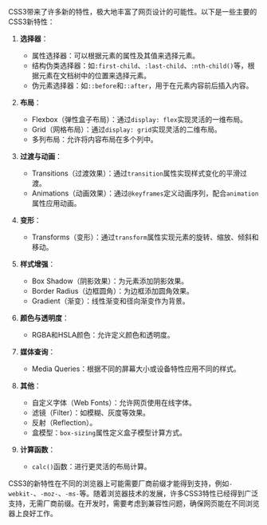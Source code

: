 CSS3带来了许多新的特性，极大地丰富了网页设计的可能性。以下是一些主要的CSS3新特性：

1. **选择器**：
   - 属性选择器：可以根据元素的属性及其值来选择元素。
   - 结构伪类选择器：如`:first-child`、`:last-child`、`:nth-child()`等，根据元素在文档树中的位置来选择元素。
   - 伪元素选择器：如`::before`和`::after`，用于在元素内容前后插入内容。

2. **布局**：
   - Flexbox（弹性盒子布局）：通过`display: flex`实现灵活的一维布局。
   - Grid（网格布局）：通过`display: grid`实现灵活的二维布局。
   - 多列布局：允许将内容布局在多个列中。

3. **过渡与动画**：
   - Transitions（过渡效果）：通过`transition`属性实现样式变化的平滑过渡。
   - Animations（动画效果）：通过`@keyframes`定义动画序列，配合`animation`属性应用动画。

4. **变形**：
   - Transforms（变形）：通过`transform`属性实现元素的旋转、缩放、倾斜和移动。

5. **样式增强**：
   - Box Shadow（阴影效果）：为元素添加阴影效果。
   - Border Radius（边框圆角）：为边框添加圆角效果。
   - Gradient（渐变）：线性渐变和径向渐变作为背景。

6. **颜色与透明度**：
   - RGBA和HSLA颜色：允许定义颜色和透明度。
   
7. **媒体查询**：
   - Media Queries：根据不同的屏幕大小或设备特性应用不同的样式。

8. **其他**：
   - 自定义字体（Web Fonts）：允许网页使用在线字体。
   - 滤镜（Filter）：如模糊、灰度等效果。
   - 反射（Reflection）。
   - 盒模型：`box-sizing`属性定义盒子模型计算方式。

9. **计算函数**：
   - `calc()`函数：进行更灵活的布局计算。

CSS3的新特性在不同的浏览器上可能需要厂商前缀才能得到支持，例如`-webkit-`、`-moz-`、`-ms-`等。随着浏览器技术的发展，许多CSS3特性已经得到广泛支持，无需厂商前缀。在开发时，需要考虑到兼容性问题，确保网页能在不同浏览器上良好工作。